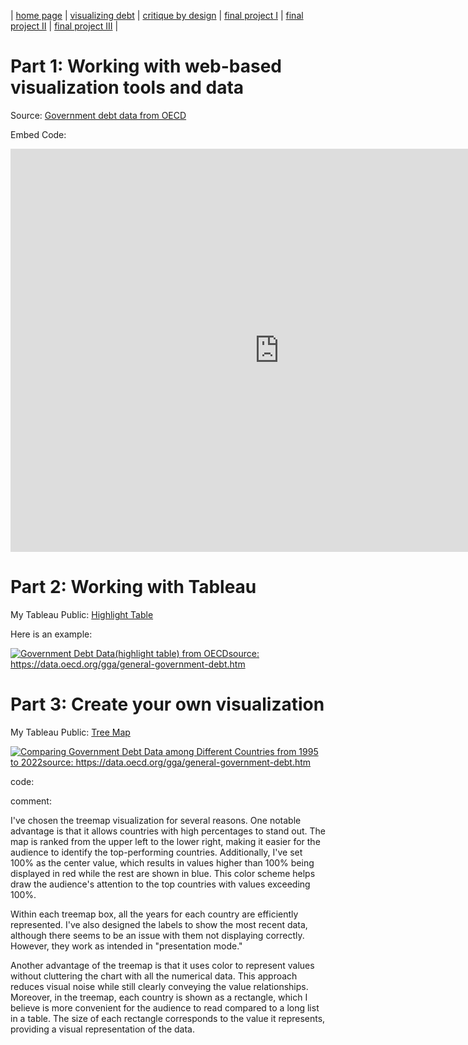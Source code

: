 | [home page](https://cmustudent.github.io/tswd-portfolio-templates/) | [visualizing debt](visualizing-government-debt) | [critique by design](critique-by-design) | [final project I](final-project-part-one) | [final project II](final-project-part-two) | [final project III](final-project-part-three) |

# Part 1: Working with web-based visualization tools and data
Source: [Government debt data from OECD](https://data.oecd.org/chart/7faw)

Embed Code:
<iframe src="https://data.oecd.org/chart/7fb2" width="860" height="645" style="border: 0" mozallowfullscreen="true" webkitallowfullscreen="true" allowfullscreen="true"><a href="https://data.oecd.org/chart/7fb2" target="_blank">OECD Chart: General government debt, Total, % of GDP, 2022 or latest available</a></iframe>


# Part 2: Working with Tableau
My Tableau Public: [Highlight Table](https://public.tableau.com/views/GovernmentDebtDatahighlighttablefromOECD/highlight_table?:language=en-US&:display_count=n&:origin=viz_share_link)

Here is an example:

<div class='tableauPlaceholder' id='viz1699412464884' style='position: relative'><noscript><a href='#'><img alt='Government Debt Data(highlight table) from OECDsource: https:&#47;&#47;data.oecd.org&#47;gga&#47;general-government-debt.htm ' src='https:&#47;&#47;public.tableau.com&#47;static&#47;images&#47;Go&#47;GovernmentDebtDatahighlighttablefromOECD&#47;highlight_table&#47;1_rss.png' style='border: none' /></a></noscript><object class='tableauViz'  style='display:none;'><param name='host_url' value='https%3A%2F%2Fpublic.tableau.com%2F' /> <param name='embed_code_version' value='3' /> <param name='site_root' value='' /><param name='name' value='GovernmentDebtDatahighlighttablefromOECD&#47;highlight_table' /><param name='tabs' value='no' /><param name='toolbar' value='yes' /><param name='static_image' value='https:&#47;&#47;public.tableau.com&#47;static&#47;images&#47;Go&#47;GovernmentDebtDatahighlighttablefromOECD&#47;highlight_table&#47;1.png' /> <param name='animate_transition' value='yes' /><param name='display_static_image' value='yes' /><param name='display_spinner' value='yes' /><param name='display_overlay' value='yes' /><param name='display_count' value='yes' /><param name='language' value='en-US' /></object></div>      

<script type='text/javascript'>                    
  var divElement = document.getElementById('viz1699412464884');                    
  var vizElement = divElement.getElementsByTagName('object')[0];                    
  vizElement.style.width='100%';vizElement.style.height=(divElement.offsetWidth*0.75)+'px';                    
  var scriptElement = document.createElement('script');                    
  scriptElement.src = 'https://public.tableau.com/javascripts/api/viz_v1.js';                    
  vizElement.parentNode.insertBefore(scriptElement, vizElement);                
</script>

# Part 3: Create your own visualization

My Tableau Public: [Tree Map](https://public.tableau.com/views/GovernmentDebtDatatree_map/tree_maps?:language=en-US&publish=yes&:display_count=n&:origin=viz_share_link)
<div class='tableauPlaceholder' id='viz1699418091493' style='position: relative'><noscript><a href='#'><img alt='Comparing Government Debt Data among Different Countries from 1995 to 2022source: https:&#47;&#47;data.oecd.org&#47;gga&#47;general-government-debt.htm ' src='https:&#47;&#47;public.tableau.com&#47;static&#47;images&#47;Go&#47;GovernmentDebtDatatree_map&#47;tree_maps&#47;1_rss.png' style='border: none' /></a></noscript><object class='tableauViz'  style='display:none;'><param name='host_url' value='https%3A%2F%2Fpublic.tableau.com%2F' /> <param name='embed_code_version' value='3' /> <param name='site_root' value='' /><param name='name' value='GovernmentDebtDatatree_map&#47;tree_maps' /><param name='tabs' value='no' /><param name='toolbar' value='yes' /><param name='static_image' value='https:&#47;&#47;public.tableau.com&#47;static&#47;images&#47;Go&#47;GovernmentDebtDatatree_map&#47;tree_maps&#47;1.png' /> <param name='animate_transition' value='yes' /><param name='display_static_image' value='yes' /><param name='display_spinner' value='yes' /><param name='display_overlay' value='yes' /><param name='display_count' value='yes' /><param name='language' value='en-US' /><param name='filter' value='publish=yes' /></object></div>                


code:
<script type='text/javascript'>                    
  var divElement = document.getElementById('viz1699418091493');                    
  var vizElement = divElement.getElementsByTagName('object')[0];                    
  vizElement.style.width='100%';vizElement.style.height=(divElement.offsetWidth*0.75)+'px';                    
  var scriptElement = document.createElement('script');                    
  scriptElement.src = 'https://public.tableau.com/javascripts/api/viz_v1.js';                    
  vizElement.parentNode.insertBefore(scriptElement, vizElement);                
</script>

comment: 


I've chosen the treemap visualization for several reasons. One notable advantage is that it allows countries with high percentages to stand out. The map is ranked from the upper left to the lower right, making it easier for the audience to identify the top-performing countries. Additionally, I've set 100% as the center value, which results in values higher than 100% being displayed in red while the rest are shown in blue. This color scheme helps draw the audience's attention to the top countries with values exceeding 100%.

Within each treemap box, all the years for each country are efficiently represented. I've also designed the labels to show the most recent data, although there seems to be an issue with them not displaying correctly. However, they work as intended in "presentation mode."

Another advantage of the treemap is that it uses color to represent values without cluttering the chart with all the numerical data. This approach reduces visual noise while still clearly conveying the value relationships. Moreover, in the treemap, each country is shown as a rectangle, which I believe is more convenient for the audience to read compared to a long list in a table. The size of each rectangle corresponds to the value it represents, providing a visual representation of the data.

